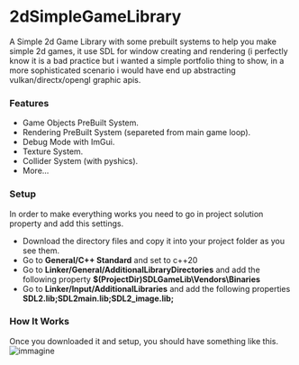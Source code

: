 # 2dSimpleGameLibrary

A Simple 2d Game Library with some prebuilt systems to help you make simple 2d games, it use SDL for window creating and rendering (i perfectly know it is a bad practice but i wanted a simple portfolio thing to show, in a more sophisticated scenario i would have end up abstracting vulkan/directx/opengl graphic apis.

### Features

- Game Objects PreBuilt System.
- Rendering PreBuilt System (separeted from main game loop).
- Debug Mode with ImGui.
- Texture System.
- Collider System (with pyshics).
- More...

### Setup 

In order to make everything works you need to go in project solution property and add this settings.
- Download the directory files and copy it into your project folder as you see them.
- Go to **General/C++ Standard** and set to c++20
- Go to **Linker/General/AdditionalLibraryDirectories** and add the following property **$(ProjectDir)SDLGameLib\Vendors\Binaries**
- Go to **Linker/Input/AdditionalLibraries** and add the following properties **SDL2.lib;SDL2main.lib;SDL2_image.lib;**

### How It Works
Once you downloaded it and setup, you should have something like this.
![immagine](https://user-images.githubusercontent.com/85369525/207132906-8f2d8c28-3cea-42fe-805b-11840979baeb.png)
